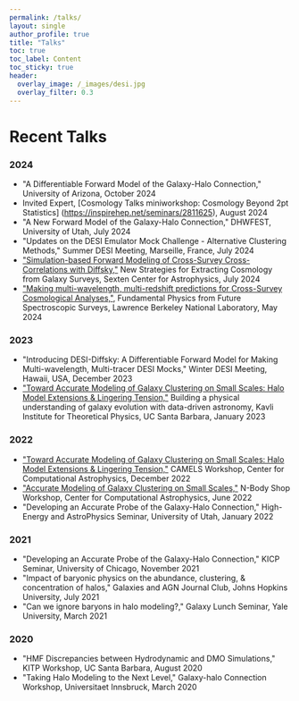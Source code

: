 ```yaml
---
permalink: /talks/
layout: single
author_profile: true
title: "Talks"
toc: true
toc_label: Content
toc_sticky: true
header:
  overlay_image: /_images/desi.jpg
  overlay_filter: 0.3
---
```


# Recent Talks

### 2024

* "A Differentiable Forward Model of the Galaxy-Halo Connection," University of Arizona, October 2024
* Invited Expert, [Cosmology Talks miniworkshop: Cosmology Beyond 2pt Statistics] (https://inspirehep.net/seminars/2811625), August 2024
* "A New Forward Model of the Galaxy-Halo Connection," DHWFEST, University of Utah, July 2024
* "Updates on the DESI Emulator Mock Challenge - Alternative Clustering Methods," Summer DESI Meeting, Marseille, France, July 2024
* ["Simulation-based Forward Modeling of Cross-Survey Cross-Correlations with Diffsky,"](https://events.gwdg.de/event/573/contributions/2070/attachments/733/1320/GillianBeltz-Mohrmann_Diffsky.pdf) New Strategies for Extracting Cosmology from Galaxy Surveys, Sexten Center for Astrophysics, July 2024
* ["Making multi-wavelength, multi-redshift predictions for Cross-Survey Cosmological Analyses,"](https://www.youtube.com/live/6JN-cKVTZYQ?si=2LAFm6ZbBsZxcCb6&t=3156), Fundamental Physics from Future Spectroscopic Surveys, Lawrence Berkeley National Laboratory, May 2024

### 2023
* "Introducing DESI-Diffsky: A Differentiable Forward Model for Making Multi-wavelength, Multi-tracer DESI Mocks," Winter DESI Meeting, Hawaii, USA, December 2023
* ["Toward Accurate Modeling of Galaxy Clustering on Small Scales: Halo Model Extensions & Lingering Tension,"](https://online.kitp.ucsb.edu/online/galevo23/beltzmohrman/) Building a physical understanding of galaxy evolution with data-driven astronomy, Kavli Institute for Theoretical Physics, UC Santa Barbara, January 2023

### 2022
* ["Toward Accurate Modeling of Galaxy Clustering on Small Scales: Halo Model Extensions & Lingering Tension,"](https://indico.flatironinstitute.org/event/3324/contributions/2830/attachments/692/1039/Gillian%20Beltz-Mohrmann.pdf) CAMELS Workshop, Center for Computational Astrophysics, December 2022
* ["Accurate Modeling of Galaxy Clustering on Small Scales,"](https://www.simonsfoundation.org/event/n-body-workshop-49/) N-Body Shop Workshop, Center for Computational Astrophysics, June 2022
* "Developing an Accurate Probe of the Galaxy-Halo Connection," High-Energy and AstroPhysics Seminar, University of Utah, January 2022

### 2021
* "Developing an Accurate Probe of the Galaxy-Halo Connection," KICP Seminar, University of Chicago, November 2021
* "Impact of baryonic physics on the abundance, clustering, & concentration of halos," Galaxies and AGN Journal Club, Johns Hopkins University, July 2021
* "Can we ignore baryons in halo modeling?," Galaxy Lunch Seminar, Yale University, March 2021

### 2020
* "HMF Discrepancies between Hydrodynamic and DMO Simulations," KITP Workshop, UC Santa Barbara, August 2020
* "Taking Halo Modeling to the Next Level," Galaxy-halo Connection Workshop, Universitaet Innsbruck, March 2020


